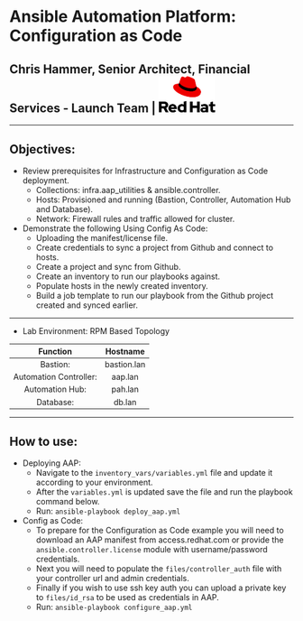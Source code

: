 # Ansible Automation Platform: Configuration as Code
## Chris Hammer, Senior Architect, Financial Services - Launch Team | <img src="files/redhat-logo.png" style="width:100px;"/>
---
## Objectives:
- Review prerequisites for Infrastructure and Configuration as Code deployment.
    - Collections: infra.aap_utilities & ansible.controller.
    - Hosts: Provisioned and running (Bastion, Controller, Automation Hub and Database).
    - Network: Firewall rules and traffic allowed for cluster.
- Demonstrate the following Using Config As Code: 
    - Uploading the manifest/license file.
    - Create credentials to sync a project from Github and connect to hosts. 
    - Create a project and sync from Github.
    - Create an inventory to run our playbooks against.
    - Populate hosts in the newly created inventory.
    - Build a job template to run our playbook from the Github project created and synced earlier. 
---
- Lab Environment: RPM Based Topology

| Function    | Hostname |
| :--------: | :-------: |
| Bastion:   |  bastion.lan  |
| Automation Controller:  | aap.lan  |
| Automation Hub: | pah.lan  |
| Database:  |  db.lan  |

---
## How to use:
- Deploying AAP:
    - Navigate to the `inventory_vars/variables.yml` file and update it according to your environment.
    - After the `variables.yml` is updated save the file and run the playbook command below. 
    - Run: `ansible-playbook deploy_aap.yml`
- Config as Code:  
    - To prepare for the Configuration as Code example you will need to download an AAP manifest from access.redhat.com or provide the `ansible.controller.license` module with username/password credentials.   
    - Next you will need to populate the `files/controller_auth` file with your controller url and admin credentials.   
    - Finally if you wish to use ssh key auth you can upload a private key to `files/id_rsa` to be used as credentials in AAP.   
    - Run: `ansible-playbook configure_aap.yml`
    
